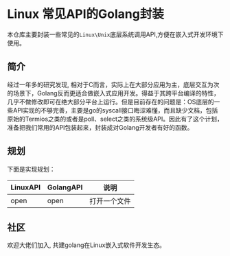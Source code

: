# Linux 常见API的Golang封装
本仓库主要封装一些常见的`Linux\Unix`底层系统调用API,方便在嵌入式开发环境下使用。

## 简介
经过一年多的研究发现, 相对于C而言，实际上在大部分应用为主，底层交互为次的场景下，Golang反而更适合做嵌入式应用开发。得益于其跨平台编译的特性，几乎不做修改即可在绝大部分平台上运行。但是目前存在的问题是：OS底层的一些API实现的不够完善，主要是go的syscall接口晦涩难懂，而且缺少文档，包括原始的Termios之类的或者是poll、select之类的系统级API。因此有了这个计划，准备把我们常用的API包装起来，封装成对Golang开发者有好的函数。

## 规划
下面是实现规划：

| LinuxAPI | GolangAPI | 说明         |
| -------- | --------- | ------------ |
| open     | open      | 打开一个文件 |

## 社区
欢迎大佬们加入, 共建golang在Linux嵌入式软件开发生态。